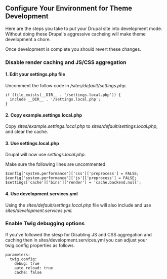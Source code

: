 ## Configure Your Environment for Theme Development

Here are the steps you take to put your Drupal site into development mode. Without doing these Drupal's aggressive cacheing will make theme development a chore.

Once development is complete you should revert these changes.

### Disable render caching and JS/CSS aggregation

#### 1. Edit your settings.php file

Uncomment the follow code in _/sites/default/settings.php_.

```
if (file_exists(__DIR__ . '/settings.local.php')) {
  include __DIR__ . '/settings.local.php';
}
```

#### 2. Copy example.settings.local.php

Copy _sites/example.settings.local.php_ to _sites/default/settings.local.php_, and clear the cache.

#### 3. Use settings.local.php

Drupal will now use _settings.local.php_.

Make sure the following lines are uncommented

```
$config['system.performance']['css']['preprocess'] = FALSE;
$config['system.performance']['js']['preprocess'] = FALSE;
$settings['cache']['bins']['render'] = 'cache.backend.null';
```

#### 4. Use development.services.yml

Using the _sites/default/settings.local.php_ file will also include and use _sites/development.services.yml._

### Enable Twig debugging options

If you've followed the stesp for Disabling JS and CSS aggregation and caching then in sites/development.services.yml you can adjust your twig.config properties as follows.

```
parameters:
  twig.config:
    debug: true
    auto_reload: true
    cache: false
```



